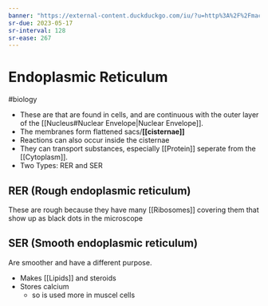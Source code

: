 ```yaml
---
banner: "https://external-content.duckduckgo.com/iu/?u=http%3A%2F%2Fmachleitkari.weebly.com%2Fuploads%2F2%2F3%2F8%2F8%2F23888123%2F9090552_orig.jpg&f=1&nofb=1&ipt=05f30e2a9ed7fe8d7171b50765236e78f1b2cbc6684e62c2654531c9f22b7f7d&ipo=images"
sr-due: 2023-05-17
sr-interval: 128
sr-ease: 267
---
```

# Endoplasmic Reticulum
#biology 

- These are that are found in cells, and are continuous with the outer layer of the [[Nucleus#Nuclear Envelope|Nuclear Envelope]]. 
- The membranes form flattened sacs/**[[cisternae]]** 
- Reactions can also occur inside the cisternae
- They can transport substances, especially [[Protein]] seperate from the [[Cytoplasm]]. 
- Two Types: RER and SER

## RER (Rough endoplasmic reticulum)
These are rough because they have many [[Ribosomes]] covering them that show up as black dots in the microscope

## SER (Smooth endoplasmic reticulum)
Are smoother and have a different purpose. 
- Makes [[Lipids]] and steroids
- Stores calcium
	- so is used more in muscel cells
